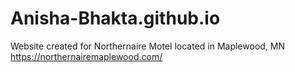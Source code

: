 # Anisha-Bhakta.github.io

Website created for Northernaire Motel located in Maplewood, MN
https://northernairemaplewood.com/
